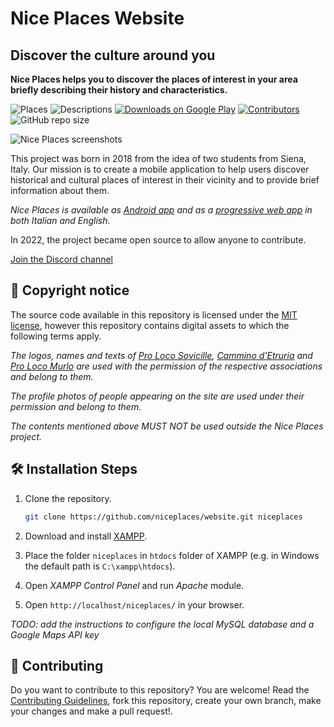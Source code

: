# Nice Places Website

## Discover the culture around you

**Nice Places helps you to discover the places of interest in your area briefly describing their history and characteristics.**

![Places](https://img.shields.io/endpoint?url=https%3A%2F%2Fwww.niceplaces.it%2Fdata%2Fshields_endpoint.php%3Fparam%3Dplaces_count)
![Descriptions](https://img.shields.io/endpoint?url=https%3A%2F%2Fwww.niceplaces.it%2Fdata%2Fshields_endpoint.php%3Fparam%3Ddescriptions_count)
[![Downloads on Google Play](https://img.shields.io/endpoint?url=https%3A%2F%2Fwww.niceplaces.it%2Fdata%2Fshields_endpoint.php%3Fparam%3Ddownloads&logo=googleplay)](https://play.google.com/store/apps/details?id=com.niceplaces.niceplaces)
[![Contributors](https://img.shields.io/endpoint?url=https%3A%2F%2Fwww.niceplaces.it%2Fdata%2Fshields_endpoint.php%3Fparam%3Dcontributors&logo=awsj)](https://github.com/niceplaces/website/blob/main/AUTHORS.md)
![GitHub repo size](https://img.shields.io/github/repo-size/niceplaces/website)

![Nice Places screenshots](https://github.com/niceplaces/.github/blob/main/profile/devices-en.png)

This project was born in 2018 from the idea of two students from Siena, Italy.  Our mission is to create a mobile application to help users discover historical and cultural places of interest in their vicinity and to provide brief information about them.

*Nice Places is available as [Android app](https://play.google.com/store/apps/details?id=com.niceplaces.niceplaces) and as a [progressive web app](https://www.niceplaces.it/en/app/) in both Italian and English.*

In 2022, the project became open source to allow anyone to contribute.

[Join the Discord channel](https://discord.gg/p9fC72mzDX)

## 📝 Copyright notice

The source code available in this repository is licensed under the [MIT license](https://github.com/niceplaces/website/blob/main/LICENSE), however this repository contains digital assets to which the following terms apply.

*The logos, names and texts of [Pro Loco Sovicille](http://www.prolocosovicille.it/), [Cammino d'Etruria](https://www.facebook.com/camminodetruria/) and [Pro Loco Murlo](https://prolocomurlo.it/) are used with the permission of the respective associations and belong to them.*

*The profile photos of people appearing on the site are used under their permission and belong to them.*

*The contents mentioned above MUST NOT be used outside the Nice Places project.*

## 🛠️ Installation Steps

1. Clone the repository.

    ```bash
    git clone https://github.com/niceplaces/website.git niceplaces
    ```

2. Download and install [XAMPP](https://www.apachefriends.org/it/index.html).
3. Place the folder `niceplaces` in `htdocs` folder of XAMPP (e.g. in Windows the default path is `C:\xampp\htdocs`).
4. Open *XAMPP Control Panel* and run *Apache* module.
5. Open `http://localhost/niceplaces/` in your browser.

*TODO: add the instructions to configure the local MySQL database and a Google Maps API key*

## 🤝 Contributing

Do you want to contribute to this repository? You are welcome! Read the [Contributing Guidelines](https://github.com/niceplaces/website/blob/main/CONTRIBUTING.md), fork this repository, create your own branch, make your changes and make a pull request!.
